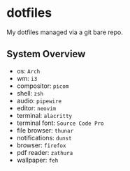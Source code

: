 # dotfiles

My dotfiles managed via a git bare repo.

## System Overview

* os: `Arch`
* wm: `i3`
* compositor: `picom`
* shell: `zsh`
* audio: `pipewire`
* editor: `neovim`
* terminal: `alacritty`
* terminal font: `Source Code Pro`
* file browser: `thunar`
* notifications: `dunst`
* browser: `firefox`
* pdf reader: `zathura`
* wallpaper: `feh`

